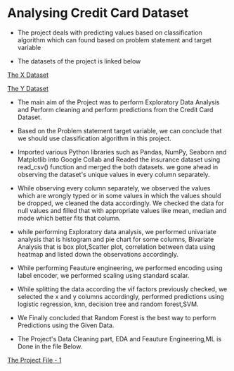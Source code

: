 # Analysing Credit Card Dataset

- The project deals with predicting values based on classification algorithm which can found based on problem statement and target variable

- The datasets of the project is linked below

[The X Dataset](https://github.com/ukishore33/Analysing-Credit-Card-Dataset/blob/main/Credit_card.csv)

[The Y Dataset](https://github.com/ukishore33/Analysing-Credit-Card-Dataset/blob/main/Credit_card_label.csv)

- The main aim of the Project was to perform Exploratory Data Analysis and Perform cleaning and perform predictions from the Credit Card Dataset.

- Based on the Problem statement target variable, we can conclude that we should use classification algorithm in this project.

- Imported various Python libraries such as Pandas, NumPy, Seaborn and Matplotlib into Google Collab and Readed the insurance dataset using read_csv() function and merged the both datasets. we gone ahead in observing the dataset's unique values in every column separately.

- While observing every column separately, we observed the values which are wrongly typed or in some values in which the values should be dropped, we cleaned the data accordingly. We checked the data for null values and filled that with appropriate values like mean, median and mode which better fits that column.

- while performing Exploratory data analysis, we performed univariate analysis that is histogram and pie chart for some columns, Bivariate Analysis that is box plot,Scatter plot, correlation between data using heatmap and listed down the observations accordingly.

- While performing Feauture engineering, we performed encoding using label encoder, we performed scaling using standard scalar.

- While splitting the data according the vif factors previously checked, we selected the x and y columns accordingly, performed predictions using logistic regression, knn, decision tree and random forest,SVM. 

- We Finally concluded that Random Forest is the best way to perform Predictions using the Given Data.

- The Project's Data Cleaning part, EDA and Feauture Engineering,ML is Done in the file Below.

[The Project File - 1](https://github.com/ukishore33/Analysing-Credit-Card-Dataset/blob/main/Credit_Card_ML.ipynb)
